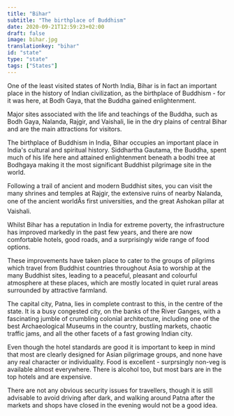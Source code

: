 ```yaml
---
title: "Bihar"
subtitle: "The birthplace of Buddhism"
date: 2020-09-21T12:59:23+02:00
draft: false
image: bihar.jpg
translationkey: "bihar"
id: "state"
type: "state"
tags: ["States"] 
---
```




One of the least visited states of North India, Bihar is in fact an important place in the history of Indian civilization, as the birthplace of Buddhism - for it was here, at Bodh Gaya, that the Buddha gained enlightenment.

Major sites associated with the life and teachings of the Buddha, such as Bodh Gaya, Nalanda, Rajgir, and Vaishali, lie in the dry plains of central Bihar and are the main attractions for visitors.
 

The birthplace of Buddhism in India, Bihar occupies an important place in India's cultural and spiritual history. Siddhartha Gautama, the Buddha, spent much of his life here and attained enlightenment beneath a bodhi tree at Bodhgaya making it the most significant Buddhist pilgrimage site in the world.

Following a trail of ancient and modern Buddhist sites, you can visit the many shrines and temples at Rajgir, the extensive ruins of nearby Nalanda, one of the ancient worldÂs first universities, and the great Ashokan pillar at Vaishali.

Whilst Bihar has a reputation in India for extreme poverty, the infrastructure has improved markedly in the past few years, and there are now comfortable hotels, good roads, and a surprisingly wide range of food options.

These improvements have taken place to cater to the groups of pilgrims which travel from Buddhist countries throughout Asia to worship at the many Buddhist sites, leading to a peaceful, pleasant and colourful atmosphere at these places, which are mostly located in quiet rural areas surrounded by attractive farmland.

The capital city, Patna, lies in complete contrast to this, in the centre of the state. It is a busy congested city, on the banks of the River Ganges, with a fascinating jumble of crumbling colonial architecture, including one of the best Archaeological Museums in the country, bustling markets, chaotic traffic jams, and all the other facets of a fast growing Indian city.

Even though the hotel standards are good it is important to keep in mind that most are clearly designed for Asian pilgrimage groups, and none have any real character or individuality. Food is excellent - surprsingly non-veg is available almost everywhere. There is alcohol too, but most bars are in the top hotels and are expensive.

There are not any obvious security issues for travellers, though it is still advisable to avoid driving after dark, and walking around Patna after the markets and shops have closed in the evening would not be a good idea.
